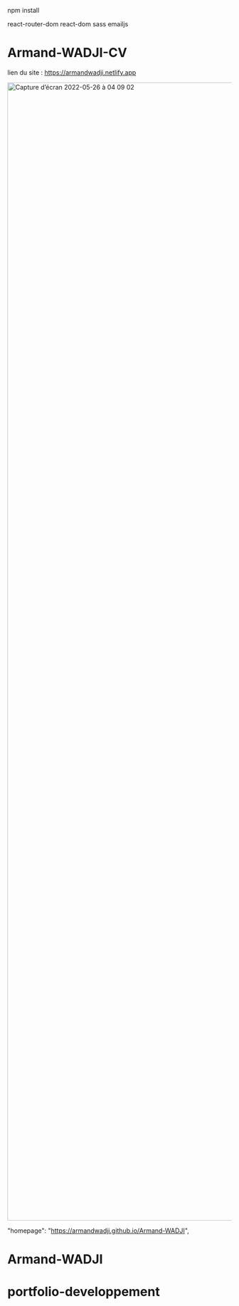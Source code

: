 npm install

react-router-dom
react-dom
sass
emailjs

# Armand-WADJI-CV

lien du site : https://armandwadji.netlify.app

<img width="2560" alt="Capture d’écran 2022-05-26 à 04 09 02" src="https://user-images.githubusercontent.com/90448006/170401065-2af8b6cc-2c2d-490f-8d88-e45ec925174d.png">

"homepage": "https://armandwadji.github.io/Armand-WADJI",

# Armand-WADJI

# portfolio-developpement
